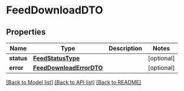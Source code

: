 # FeedDownloadDTO

## Properties
Name | Type | Description | Notes
------------ | ------------- | ------------- | -------------
**status** | [**FeedStatusType**](FeedStatusType.md) |  | [optional] 
**error** | [**FeedDownloadErrorDTO**](FeedDownloadErrorDTO.md) |  | [optional] 

[[Back to Model list]](../README.md#documentation-for-models) [[Back to API list]](../README.md#documentation-for-api-endpoints) [[Back to README]](../README.md)


